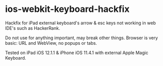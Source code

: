 # ios-webkit-keyboard-hackfix
Hackfix for iPad external keyboard's arrow & esc keys not working in web IDE's such as HackerRank.

Do not use for anything important, may break other things. Browser is very basic: URL and WebView, no popups or tabs.

Tested on iPad iOS 12.1.1 & iPhone iOS 11.4.1 with external Apple Magic Keyboard.
